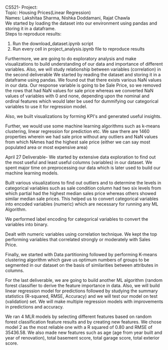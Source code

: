 CS521- Project:
<br/>
Topic: Housing Prices(Linear Regression)
<br/>
Names: Lakshitaa Sharma, Nishka Doddamani, Rajat Chawla
<br/>
We started by loading the dataset into our environment using pandas and storing it in a dataframe. 
<br/>
Steps to reproduce results:

1) Run the download_dataset.ipynb script
2) Run every cell in project_analysis.ipynb file to reproduce results


Furthermore, we are going to do exploratory analysis and make visualizations to build understanding of our data and importance of different variables. Also, we will study relationship between variables (correlation) in the second deliverable
We started by reading the dataset and storing it in a dataframe using pandas. We found out that there exists various NaN values in our data. Our response variable is going to be Sale Price, so we removed the rows that had NaN values for sale price whereas we converted NaN values of variables with 0 and none, depending upon the nominal and ordinal features which would later be used for dummifying our categorical variables to use it for regression model. 

Also, we built visualizations by forming KPI's and generated useful insights. 

Further, we would use some machine learning algorithms such as k-means clustering, linear regression for prediction etc.
We saw there are 1460 properties wherein we had sale price without any outliers and NaN values from which NAmes had the highest sale price (either we can say most populated area or most expensive area)

April 27 Deliverable-
We started by extensive data exploration to find out the most useful and least useful columns (variables) in our dataset. We spent major time on preprocessing our data which is later used to build our machine learning models. 

Built various visualizations to find out outliers and to determine the levels in categorical variables such as sale condition column had two six levels from which partial had the highest median sales price whereas others showed similar median sale prices. This helped us to convert categorical variables into encoded variables (numeric) which are necessary for running any ML Algorithm. 

We performed label encoding for categorical variables to convert the variables into binary. 

Dealt with numeric variables using correlation technique. We kept the top performing variables that correlated strongly or moderately with Sales Price. 

Finally, we started with Data partitioning followed by performing K-means clustering algorithm which gave us optimum numbers of groups to be segmented in our dataset on the basis of similarities between attributes in columns. 

For the last deliverable, we are going to build another ML algorithm (random forest classifier to derive the feature importance in data. Also, we will build linear regression model for predictions followed by studying the summary statistics (R-squared, RMSE, Accuracy) and we will test our model on test (validation) set. We will make multiple regression models with improvements in predictions and accuracy. 

We ran 4 MLR models by selecting different features based on random forest classification feature results and by creating new features. We chose model 2 as the most reliable one with a R squared of 0.80 and RMSE of 35436.58. We also made new features such as age (age from year built and year of renovation), total basement score, total garage score, total exterior score. 


